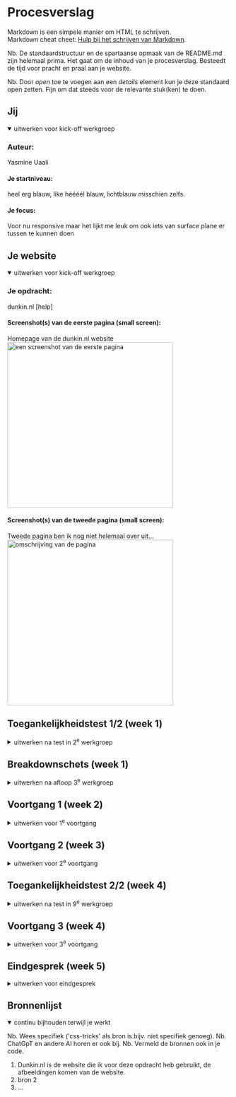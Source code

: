 # Procesverslag
Markdown is een simpele manier om HTML te schrijven.  
Markdown cheat cheet: [Hulp bij het schrijven van Markdown](https://github.com/adam-p/markdown-here/wiki/Markdown-Cheatsheet).

Nb. De standaardstructuur en de spartaanse opmaak van de README.md zijn helemaal prima. Het gaat om de inhoud van je procesverslag. Besteedt de tijd voor pracht en praal aan je website.

Nb. Door *open* toe te voegen aan een *details* element kun je deze standaard open zetten. Fijn om dat steeds voor de relevante stuk(ken) te doen.





## Jij

<details open>
  <summary>uitwerken voor kick-off werkgroep</summary>

  ### Auteur:
  Yasmine Uaali

  #### Je startniveau:
  heel erg blauw, like héééél blauw, lichtblauw misschien zelfs. 

  #### Je focus:
  Voor nu responsive maar het lijkt me leuk om ook iets van surface plane er tussen te kunnen doen
 
</details>





## Je website

<details open>
  <summary>uitwerken voor kick-off werkgroep</summary>

  ### Je opdracht:
  dunkin.nl [help]

  #### Screenshot(s) van de eerste pagina (small screen): 
  Homepage van de dunkin.nl website  
  <img src="readme-images/hoofdpagina.jpeg" width="375px" alt="een screenshot van de eerste pagina">

  #### Screenshot(s) van de tweede pagina (small screen):
  Tweede pagina ben ik nog niet helemaal over uit...
  <img src="readme-images/dummy-plaatje.jpg" width="375px" alt="omschrijving van de pagina">
 
</details>



## Toegankelijkheidstest 1/2 (week 1)

<details>
  <summary>uitwerken na test in 2<sup>e</sup> werkgroep</summary>

  ### Bevindingen
  Lijst met je bevindingen die in de test naar voren kwamen: 
  Het was allereerst best wel zoeken en uitvinden hoer ik met Voice Over zelf aan de slag moest maar nadat ik het een beetje door had, was het echt even door de website zelf zoeken. 
  Dunkin' gebruikt best veel divs op de website en wat je hoort is best veel ruis maar niet een duidelijke omschrijving van de website. Het is maar dat ik kan zien en daardoor kan zien wat er geselecteerd is door de Voice Over maar ik zou het niet kunnen volgen zonder te kijken. Laat staan daadwerkelijk een bestelling of iets dergelijk plaatsen. 

</details>



## Breakdownschets (week 1)

<details>
  <summary>uitwerken na afloop 3<sup>e</sup> werkgroep</summary>

  ### de hele pagina: 
  <img src="readme-images/dummy-plaatje.jpg" width="375px" alt="breakdown van de hele pagina">

  ### dynamisch deel (bijv menu): 
  <img src="readme-images/dummy-plaatje.jpg" width="375px" alt="breakdown van een dynamisch deel">

  ### wellicht nog een dynamisch deel (bijv filter): 
  <img src="readme-images/dummy-plaatje.jpg" width="375px" alt="breakdown van nog een dynamisch deel">

</details>





## Voortgang 1 (week 2)

<details>
  <summary>uitwerken voor 1<sup>e</sup> voortgang</summary>

  ### Stand van zaken
  hier dit ging goed & dit was lastig (neem ook screenshots op van delen van je website en code)


  ### Agenda voor meeting
  Samen met Sinem en Noah hebben we kort de vragen doorgenomen die we op dit moment hebbene en willen bespreken tijdens onze eerste voorstgangsgesprek, we kwamen op het volgende: 

  Yasmine: 
   - Mijn website maakt gebruik van heeft veels div, mag ik hier gewoon articles/sections van maken? En wanneer zou ik wel een div mogen gebruiken?
   - Een aantal afbeeldingen op mijn pagina zijn zo gepositioneerd dat het geen afbeeldingen zijn maat 
   - In hoeverre worden de animaties die op de website worden gebruikt van mij verwacht? Bijv. elke keer wanneer het scherm laadt. 
   - In de mobile first scherm wordt de navigatie een hamburger menu, geen idee hoe ik dat moet maken

  Noah:
   - Geen idee waar ik moet beginnen eigenlijk. 
   - De lettertypes van de website 
  
  Sinem:
   - Mijn headings zijn plaatjes, Geen idee hoe ik dat moet aanpakken
   - Sommige buttons hebben border en ik heb geen idee hoe ik dat moet maken.

  ### Verslag van meeting
  hier na afloop snel de uitkomsten van de meeting vastleggen

  - de site taal goed instellen in de language tag
  - onnodige engelse woorden kan je het beste vertalen
  - titel van de pagina een goeie titel geven (voor de tablad en Google)
  - favicon is de afbeelding/logo naast de titel van de pagina 
  - wanneer een afbeelding een heading is (h1/h2/h3) kan je de alt tekst in de aria-label zetten van de heading
  - a single div website 

</details>





## Voortgang 2 (week 3)

<details>
  <summary>uitwerken voor 2<sup>e</sup> voortgang</summary>

  ### Stand van zaken
  hier dit ging goed & dit was lastig (neem ook screenshots op van delen van je website en code)


  ### Agenda voor meeting
  samen met je groepje opstellen

  Yasmine: 

  - font die gedownload is in je website zetten of moet je alles met fontface doen?


  Sinem: 
  - nav/hamburger menu doornemen
  - hoe krijg je twee sections naast elkaar 
  - hoe krijg je de plaatjes in mijn section van de chips zakker boven aan terwijl ze in de html onderaanstaan.

  Noah:





  ### Verslag van meeting
  hier na afloop snel de uitkomsten van de meeting vastleggen

  - niet twee sections maken, je kan beter 1 section gebruiken en article met display flex gebruiken. + flex wrap + width 15 em 
  - met een carousel geen flex wrap gebruiken.
  - alles moet een custom property worden in de root, kleuren en textgrootte sws 
  - eerste line "dunking is opzoek naar jou"-banner, in de header" en dan met position
  - order now button ergens in de main


</details>





## Toegankelijkheidstest 2/2 (week 4)

<details>
  <summary>uitwerken na test in 9<sup>e</sup> werkgroep</summary>

  ### Bevindingen
  Lijst met je bevindingen die in de test naar voren kwamen (geef ook aan wat er verbeterd is):

</details>





## Voortgang 3 (week 4)

<details>
  <summary>uitwerken voor 3<sup>e</sup> voortgang</summary>

  ### Stand van zaken
  hier dit ging goed & dit was lastig (neem ook screenshots op van delen van je website en code)


  ### Agenda voor meeting
  samen met je groepje opstellen

  | student 1      | student 2          | student 3    | student 4        |
  | ---            | ---                | ---          | ---              |
  | dit bespreken  | en dit             | en ik dit    | en dan ik dat    |
  | en dat ook nog | dit als er tijd is | nog een punt | dit wil ik zeker |
  | ...            | ...                | ...          | ...              |


  ### Verslag van meeting
  hier na afloop snel de uitkomsten van de meeting vastleggen

  - punt 1
  - punt 2
  - nog een punt
  - ...

</details>





## Eindgesprek (week 5)

<details>
  <summary>uitwerken voor eindgesprek</summary>

  ### Je uitkomst - karakteristiek screenshots:
  <img src="readme-images/dummy-plaatje.jpg" width="375px" alt="uitomst opdracht 1">


  ### Dit ging goed/Heb ik geleerd: 
  Korte omschrijving met plaatjes

  <img src="readme-images/dummy-plaatje.jpg" width="375px" alt="top">


  ### Dit was lastig/Is niet gelukt:
  Korte omschrijving met plaatjes

  <img src="readme-images/dummy-plaatje.jpg" width="375px" alt="bummer">
</details>





## Bronnenlijst

<details open>
  <summary>continu bijhouden terwijl je werkt</summary>

  Nb. Wees specifiek ('css-tricks' als bron is bijv. niet specifiek genoeg). 
  Nb. ChatGpT en andere AI horen er ook bij.
  Nb. Vermeld de bronnen ook in je code.

  1. Dunkin.nl is de website die ik voor deze opdracht heb gebruikt, de afbeeldingen komen van de website.
  2. bron 2
  3. ...

</details>